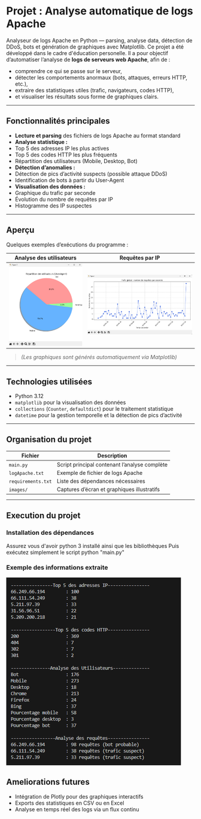 # Projet : Analyse automatique de logs Apache

Analyseur de logs Apache en Python — parsing, analyse data, détection de DDoS, bots et génération de graphiques avec Matplotlib.
Ce projet a été développé dans le cadre d'éducation personelle.
Il a pour objectif d’automatiser l’analyse de **logs de serveurs web Apache**, afin de :
- comprendre ce qui se passe sur le serveur,  
- détecter les comportements anormaux (bots, attaques, erreurs HTTP, etc.),  
- extraire des statistiques utiles (trafic, navigateurs, codes HTTP),  
- et visualiser les résultats sous forme de graphiques clairs.

---

## Fonctionnalités principales

-  **Lecture et parsing** des fichiers de logs Apache au format standard  
-  **Analyse statistique :**
  - Top 5 des adresses IP les plus actives  
  - Top 5 des codes HTTP les plus fréquents  
  - Répartition des utilisateurs (Mobile, Desktop, Bot)  
-  **Détection d’anomalies :**
  - Détection de pics d’activité suspects (possible attaque DDoS)
  - Identification de bots à partir du User-Agent  
-  **Visualisation des données :**
  - Graphique du trafic par seconde  
  - Évolution du nombre de requêtes par IP  
  - Histogramme des IP suspectes

---

##  Aperçu

Quelques exemples d’exécutions du programme :

| Analyse des utilisateurs | Requêtes par IP |
|---------------------------|----------------|
| ![Analyse utilisateurs](images/analyse_users.png) | ![Requêtes IP](images/req_ip.png) |

> *(Les graphiques sont générés automatiquement via Matplotlib)*

---

##  Technologies utilisées

-  Python 3.12  
-  `matplotlib` pour la visualisation des données  
-  `collections` (`Counter`, `defaultdict`) pour le traitement statistique  
-  `datetime` pour la gestion temporelle et la détection de pics d’activité

---

##  Organisation du projet

| Fichier | Description |
|----------|--------------|
| `main.py` | Script principal contenant l’analyse complète |
| `logApache.txt` | Exemple de fichier de logs Apache |
| `requirements.txt` | Liste des dépendances nécessaires |
| `images/` | Captures d’écran et graphiques illustratifs |

---

## Execution du projet

### Installation des dépendances
Assurez vous d'avoir python 3 installé ainsi que les bibliothèques
Puis exécutez simplement le script python "main.py"

### Exemple des informations extraite
![Information_extraite](images/output.png)

## Ameliorations futures
- Intégration de Plotly pour des graphiques interactifs
- Exports des statistiques en CSV ou en Excel
- Analyse en temps réel des logs via un flux continu
